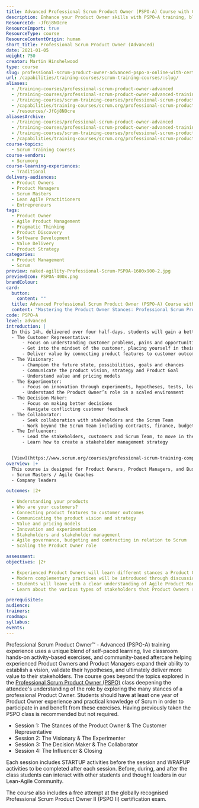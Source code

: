 ```yaml
---
title: Advanced Professional Scrum Product Owner (PSPO-A) Course with Certification
description: Enhance your Product Owner skills with PSPO-A training, blending self-paced learning and live exercises to deliver greater stakeholder value.
ResourceId: -JfGj8NOcre
ResourceImport: true
ResourceType: course
ResourceContentOrigin: human
short_title: Professional Scrum Product Owner (Advanced)
date: 2021-01-05
weight: 750
creator: Martin Hinshelwood
type: course
slug: professional-scrum-product-owner-advanced-pspo-a-online-with-certification
url: /capabilities/training-courses/scrum-training-courses/:slug/
aliases:
  - /training-courses/professional-scrum-product-owner-advanced
  - /training-courses/professional-scrum-product-owner-advanced-training-with-certification
  - /training-courses/scrum-training-courses/professional-scrum-product-owner-advanced-pspo-a-online-with-certification/
  - /capabilities/training-courses/scrum.org/professional-scrum-product-owner-advanced-pspo-a-online-with-certification/
  - /resources/-JfGj8NOcre
aliasesArchive:
  - /training-courses/professional-scrum-product-owner-advanced
  - /training-courses/professional-scrum-product-owner-advanced-training-with-certification
  - /training-courses/scrum-training-courses/professional-scrum-product-owner-advanced-pspo-a-online-with-certification/
  - /capabilities/training-courses/scrum.org/professional-scrum-product-owner-advanced-pspo-a-online-with-certification/
course-topics:
  - Scrum Training Courses
course-vendors:
  - Scrumorg
course-learning-experiences:
  - Traditional
delivery-audiences:
  - Product Owners
  - Product Managers
  - Scrum Masters
  - Lean Agile Practitioners
  - Entrepreneurs
tags:
  - Product Owner
  - Agile Product Management
  - Pragmatic Thinking
  - Product Discovery
  - Software Development
  - Value Delivery
  - Product Strategy
categories:
  - Product Management
  - Scrum
preview: naked-agility-Professional-Scrum-PSPOA-1600x900-2.jpg
previewIcon: PSPOA-400x.png
brandColour:
card:
  button:
    content: ""
  title: Advanced Professional Scrum Product Owner (PSPO-A) Course with Certification
  content: "Mastering the Product Owner Stances: Professional Scrum Product Owner™ - Advanced (PSPO-A) is a hands-on, activity-based course that focuses on helping experienced Product Owners and Product Managers expand their ability to establish a vision, validate their hypotheses, and ultimately deliver more value to their stakeholders."
code: PSPO-A
level: advanced
introduction: |
  In this 14h, delivered over four half-days, students will gain a better understanding of what it means to deliver value and how to express that value inside and outside of their organization. Through a case study-based series of exercises, combined with instruction, students gain the entrepreneurial product leadership skills and practices critical to growing as a successful Product Owner. The Product Owner role is multifaceted, requiring them to engage in behaviours and adopt mindsets beyond the core of Agility and the Scrum framework. Students explore these techniques and how to pivot among them by exploring several Product Owner "stances" including: 
  - The Customer Representative:
      - Focus on understanding customer problems, pains and opportunities
      - Get into the mindset of the customer, placing yourself in their world, understanding their needs
      - Deliver value by connecting product features to customer outcomes
  - The Visionary:
      - Champion the future state, possibilities, goals and chances
      - Communicate the product vision, strategy and Product Goal
      - Understand value and pricing models
  - The Experimenter:
      - Focus on innovation through experiments, hypotheses, tests, learnings, data and validation of value
      - Understand the Product Owner’s role in a scaled environment
  - The Decision Maker:
      - Focus on making better decisions
      - Navigate conflicting customer feedback
  - The Collaborator:
      - Seek collaboration with stakeholders and the Scrum Team
      - Work beyond the Scrum Team including contracts, finance, budgeting and governance in an agile way
  - The Influencer:
      - Lead the stakeholders, customers and Scrum Team, to move in the right direction and to change their minds, when necessary
      - Learn how to create a stakeholder management strategy


  [View](https://www.scrum.org/courses/professional-scrum-training-competency-mapping "Professional Scrum Training Competency Mapping") the different Focus Areas covered within this class and others.
overview: |+
  This course is designed for Product Owners, Product Managers, and Business Analysts focusing heavily on Product Management skills, tools, techniques, and knowledge as part of their work on the Scrum Team. The course does not address the Scrum framework (much), and we assume people have a proper understanding of the Scrum framework. Participants should have at least one year of experience as a Product Owner or Product Manager, while multiple years of experience and having attended the [Professional Scrum Product Owner](https://nkdagility.com/training/courses/professional-scrum-product-owner-pspo-training/ "Professional Scrum Product Owner™ Training") course and passing [PSPO](https://www.scrum.org/professional-scrum-product-owner-i-certification "Professional Scrum Product Owner™ I")is preferred, but not mandatory. Other people that might benefit from the PSPO-A course include: 
  - Scrum Masters / Agile Coaches
  - Company leaders

outcomes: |2+

  - Understanding your products
  - Who are your customers?
  - Connecting product features to customer outcomes
  - Communicating the product vision and strategy
  - Value and pricing models
  - Innovation and experimentation
  - Stakeholders and stakeholder management
  - Agile governance, budgeting and contracting in relation to Scrum
  - Scaling the Product Owner role

assessment:
objectives: |2+

  - Experienced Product Owners will learn different stances a Product Owner takes in order to navigate everyday challenges
  - Modern complementary practices will be introduced through discussions, case studies and exercises
  - Students will leave with a clear understanding of Agile Product Management as they continue on their Product Owner journey
  - Learn about the various types of stakeholders that Product Owners represent and how to best work with them.

prerequisites:
audience:
trainers:
roadmap:
syllabus:
events:
---
```


Professional Scrum Product Owner™ - Advanced (PSPO-A) training experience uses a unique blend of self-paced learning, live classroom hands-on activity-based exercises, and community-based aftercare helping experienced Product Owners and Product Managers expand their ability to establish a vision, validate their hypotheses, and ultimately deliver more value to their stakeholders. The course goes beyond the topics explored in the [Professional Scrum Product Owner (PSPO)](https://nkdagility.com/training/scheduled/professional-scrum-product-owner-pspo-experience-on-8th-august-2022-live-virtual-class-over-4-half-days/) class deepening the attendee's understanding of the role by exploring the many stances of a professional Product Owner. Students should have at least one year of Product Owner experience and practical knowledge of Scrum in order to participate in and benefit from these exercises. Having previously taken the PSPO class is recommended but not required.

- Session 1: The Stances of the Product Owner & The Customer Representative
- Session 2: The Visionary & The Experimenter
- Session 3: The Decision Maker & The Collaborator
- Session 4: The Influencer & Closing

Each session includes STARTUP activities before the session and WRAPUP activities to be completed after each session. Before, during, and after the class students can interact with other students and thought leaders in our Lean-Agile Community.

The course also includes a free attempt at the globally recognised Professional Scrum Product Owner II (PSPO II) certification exam.
